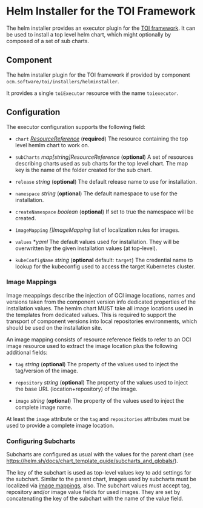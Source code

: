 # Helm Installer for the TOI Framework

The helm installer provides an executor plugin for the [TOI framework](../../docs/reference/ocm_toi-bootstrapping.md).
It can be used to install a top level helm chart, which might optionally
by composed of a set of sub charts.

## Component

The helm installer plugin for the TOI framework if provided
by component `ocm.software/toi/installers/helminstaller`.

It provides a single `toiExecutor` resource with the
name `toiexecutor`.

## Configuration

The executor configuration supports the following field:

- `chart` *[ResourceReference](../../docs/reference/ocm_toi-bootstrapping.md#resourcereference)* (**required**) The resource containing the top level hemlm chart to work on.

- `subCharts` *map[string]ResourceReference* (**optional**) A set of resources describing charts used as sub charts for the top level chart. The map key is the name of the folder created for the sub chart.

- `release` *string* (**optional**) The default release name to use for installation.

- `namespace` *string* (**optional**) The default namespace to use for the installation.

- `createNamespace` *boolean* (**optional**) If set to true the namespace will be created.

- `imageMapping` *[]ImageMapping* list of localization rules for images.

- `values` **yaml* The default values used for installation. They will be overwritten by the given installation values (at top-level). 

- `kubeConfigName` *string* (**optional** default: `target`) The credential name to lookup for the kubeconfig used to access the target Kubernetes cluster.

### Image Mappings

Image meappings describe the injection of OCI image locations, names and versions 
taken from the component version info dedicated properties of the installation
values. The hemlm chart MUST take all image locations used in the templates
from dedicated values. This is required to support the transport of
component versions into local repositories environments, which should be used
on the installation site.

An image mapping consists of resource reference fields to refer to an OCI image resource used to extract the image location plus the following additional fields:

- `tag` *string*  (**optional**) The property of the values used to inject the tag/version of the image.

- `repository` *string*  (**optional**) The property of the values used to inject the base URL (location+repository) of the image.

- `image` *string*  (**optional**) The property of the values used to inject the complete image name.

At least the `image` attribute or the `tag` and `repositories` attributes must be used to provide a complete image location.

### Configuring Subcharts

Subcharts are configured as usual with the values for the parent chart (see https://helm.sh/docs/chart_template_guide/subcharts_and_globals/).

The key of the subchart is used as top-level values key to add settings for the subchart.
Similar to the parent chart, images used by subcharts must be localized via [image mappings](#image-mappings), also. The subchart values must accept tag, repository and/or image value
fields for used images. They are set by concatenating the key of the subchart with the name of the value field.
